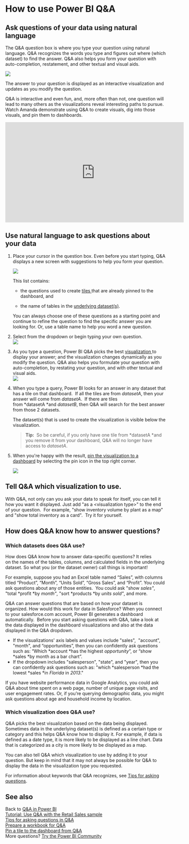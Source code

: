 ﻿<properties
   pageTitle="How to use Power BI Q&A"
   description="How to use Power BI Q&A"
   services="powerbi"
   documentationCenter=""
   authors="mihart"
   manager="mblythe"
   backup=""
   editor=""
   tags=""
   featuredVideoId="qMf7OLJfCz8"
   qualityFocus="no"
   qualityDate=""/>

<tags
   ms.service="powerbi"
   ms.devlang="NA"
   ms.topic="article"
   ms.tgt_pltfrm="NA"
   ms.workload="powerbi"
   ms.date="08/23/2016"
   ms.author="mihart"/>

# How to use Power BI Q&A  

## Ask questions of your data using natural language  
The Q&A question box is where you type your question using natural language. Q&A recognizes the words you type and figures out where (which dataset) to find the answer. Q&A also helps you form your question with auto-completion, restatement, and other textual and visual aids.

![](media/powerbi-service-how-to-use-q-and-a/powerbi-qna.png)

The answer to your question is displayed as an interactive visualization and updates as you modify the question.

Q&A is interactive and even fun, and, more often than not, one question will lead to many others as the visualizations reveal interesting paths to pursue. Watch Amanda demonstrate using Q&A to create visuals, dig into those visuals, and pin them to dashboards.

<iframe width="560" height="315" src="https://www.youtube.com/embed/qMf7OLJfCz8?list=PL1N57mwBHtN0JFoKSR0n-tBkUJHeMP2cP" frameborder="0" allowfullscreen></iframe>

## Use natural language to ask questions about your data

1.  Place your cursor in the question box. Even before you start typing, Q&A displays a new screen with suggestions to help you form your question.

    ![](media/powerbi-service-how-to-use-q-and-a/powerbi-qna-cursor.png)  

    This  list contains:  
    - the questions used to create [tiles ](powerbi-service-dashboard-tiles.md)that are already pinned to the dashboard, and  

    - the name of tables in the [underlying dataset(s)](powerbi-service-get-data.md).  

	You can always choose one of these questions as a starting point and continue to refine the question to find the specific answer you are looking for.  Or, use a table name to help you word a new question.

2.  Select from the dropdown or begin typing your own question.  
    ![](media/powerbi-service-how-to-use-q-and-a/powerbi-qna-list.png)

3.  As you type a question, Power BI Q&A picks the best [visualization ](powerbi-service-visualization-types-for-reports-and-q-and-a.md)to display your answer; and the visualization changes dynamically as you modify the question. Q&A also helps you formulate your question with auto-completion, by restating your question, and with other textual and visual aids.  
    ![](media/powerbi-service-how-to-use-q-and-a/powerbi-qna-viz.png)

4.  When you type a query, Power BI looks for an answer in any dataset that has a tile on that dashboard.  If all the tiles are from *datasetA*, then your answer will come from *datasetA*.  If there are tiles from *datasetA *and *datasetB*, then Q&A will search for the best answer from those 2 datasets.

    The dataset(s) that is used to create the visualization is visible below the visualization.  

    >**Tip:** 
	>So be careful, if you only have one tile from *datasetA *and you remove it from your dashboard, Q&A will no longer have access to *datasetA*.

5.  When you're happy with the result, [pin the visualization to a dashboard](powerbi-service-pin-a-tile-to-a-dashboard-from-the-question-box.md) by selecting the pin icon in the top right corner.

    ![](media/powerbi-service-how-to-use-q-and-a/PBI_QnA_finish-typing-question.jpg)

## Tell Q&A which visualization to use.  
With Q&A, not only can you ask your data to speak for itself, you can tell it how you want it displayed. Just add "as a &lt;visualization type&gt;" to the end of your question.  For example, "show inventory volume by plant as a map" and "show total inventory as a card".  Try it for yourself.


## How does Q&A know how to answer questions?  
### Which datasets does Q&A use?

How does Q&A know how to answer data-specific questions? It relies on the names of the tables, columns, and calculated fields in the underlying dataset. So what you (or the dataset owner) call things is important! 

For example, suppose you had an Excel table named “Sales”, with columns titled “Product”, “Month”, “Units Sold”, “Gross Sales”, and “Profit”. You could ask questions about any of those entities.  You could ask "show *sales"*, "total *profit *by *month"*, "sort *products *by *units sold"*, and more.

Q&A can answer questions that are based on how your dataset is organized. How would this work for data in Salesforce? When you connect to your salesforce.com account, Power BI generates a dashboard automatically.  Before you start asking questions with Q&A, take a look at the data displayed in the dashboard visualizations and also at the data displayed in the Q&A dropdown.

-   If the visualizations' axis labels and values include "sales",  "account", "month", and “opportunities”, then you can confidently ask questions such as: “Which *account *has the highest *opportunity*”, or “show *sales *by month as a bar chart”.
 
-   If the dropdown includes "salesperson", "state", and "year", then you can confidently ask questions such as: "which *salesperson *had the lowest *sales *in *Florida* in *2013*."

If you have website performance data in Google Analytics, you could ask Q&A about time spent on a web page, number of unique page visits, and user engagement rates. Or, if you’re querying demographic data, you might ask questions about age and household income by location.

### Which visualization does Q&A use?  
Q&A picks the best visualization based on the data being displayed. Sometimes data in the underlying dataset(s) is defined as a certain type or category and this helps Q&A know how to display it. For example, if data is defined as a date type, it is more likely to be displayed as a line chart. Data that is categorized as a city is more likely to be displayed as a map.

You can also tell Q&A which visualization to use by adding it to your question. But keep in mind that it may not always be possible for Q&A to display the data in the visualization type you requested.

For information about keywords that Q&A recognizes, see [Tips for asking questions](powerbi-service-q-and-a-tips.md).

## See also  
Back to [Q&A in Power BI](powerbi-service-q-and-a.md)  
[Tutorial: Use Q&A with the Retail Sales sample](powerbi-service-tutorial-introduction-to-q-and-a.md)  
[Tips for asking questions in Q&A](powerbi-service-q-and-a-tips.md)  
[Prepare a workbook for Q&A](powerbi-service-make-your-data-work-well-with-q-and-a.md)  
[Pin a tile to the dashboard from Q&A](powerbi-service-pin-a-tile-to-a-dashboard-from-the-question-box.md)  
More questions? [Try the Power BI Community](http://community.powerbi.com/)
